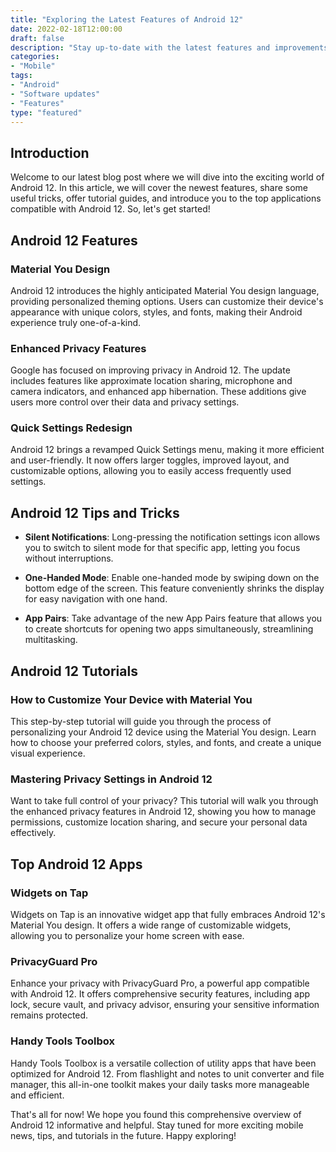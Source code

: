 ```yaml
---
title: "Exploring the Latest Features of Android 12"
date: 2022-02-18T12:00:00
draft: false
description: "Stay up-to-date with the latest features and improvements in Android 12."
categories:
- "Mobile"
tags:
- "Android"
- "Software updates"
- "Features"
type: "featured"
---
```


## Introduction

Welcome to our latest blog post where we will dive into the exciting world of Android 12. In this article, we will cover the newest features, share some useful tricks, offer tutorial guides, and introduce you to the top applications compatible with Android 12. So, let's get started!

## Android 12 Features

### Material You Design

Android 12 introduces the highly anticipated Material You design language, providing personalized theming options. Users can customize their device's appearance with unique colors, styles, and fonts, making their Android experience truly one-of-a-kind.

### Enhanced Privacy Features

Google has focused on improving privacy in Android 12. The update includes features like approximate location sharing, microphone and camera indicators, and enhanced app hibernation. These additions give users more control over their data and privacy settings.

### Quick Settings Redesign

Android 12 brings a revamped Quick Settings menu, making it more efficient and user-friendly. It now offers larger toggles, improved layout, and customizable options, allowing you to easily access frequently used settings.

## Android 12 Tips and Tricks

- **Silent Notifications**: Long-pressing the notification settings icon allows you to switch to silent mode for that specific app, letting you focus without interruptions.

- **One-Handed Mode**: Enable one-handed mode by swiping down on the bottom edge of the screen. This feature conveniently shrinks the display for easy navigation with one hand.

- **App Pairs**: Take advantage of the new App Pairs feature that allows you to create shortcuts for opening two apps simultaneously, streamlining multitasking.

## Android 12 Tutorials

### How to Customize Your Device with Material You

This step-by-step tutorial will guide you through the process of personalizing your Android 12 device using the Material You design. Learn how to choose your preferred colors, styles, and fonts, and create a unique visual experience.

### Mastering Privacy Settings in Android 12

Want to take full control of your privacy? This tutorial will walk you through the enhanced privacy features in Android 12, showing you how to manage permissions, customize location sharing, and secure your personal data effectively.

## Top Android 12 Apps

### Widgets on Tap

Widgets on Tap is an innovative widget app that fully embraces Android 12's Material You design. It offers a wide range of customizable widgets, allowing you to personalize your home screen with ease.

### PrivacyGuard Pro

Enhance your privacy with PrivacyGuard Pro, a powerful app compatible with Android 12. It offers comprehensive security features, including app lock, secure vault, and privacy advisor, ensuring your sensitive information remains protected.

### Handy Tools Toolbox

Handy Tools Toolbox is a versatile collection of utility apps that have been optimized for Android 12. From flashlight and notes to unit converter and file manager, this all-in-one toolkit makes your daily tasks more manageable and efficient.

That's all for now! We hope you found this comprehensive overview of Android 12 informative and helpful. Stay tuned for more exciting mobile news, tips, and tutorials in the future. Happy exploring!
